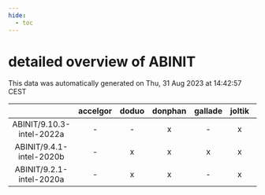```yaml
---
hide:
  - toc
---
```


detailed overview of ABINIT
===========================


This data was automatically generated on Thu, 31 Aug 2023 at 14:42:57 CEST  

| |accelgor|doduo|donphan|gallade|joltik|skitty|swalot|victini|
| :---: | :---: | :---: | :---: | :---: | :---: | :---: | :---: | :---: |
|ABINIT/9.10.3-intel-2022a|-|-|x|-|x|x|x|x|
|ABINIT/9.4.1-intel-2020b|-|x|x|x|x|x|x|x|
|ABINIT/9.2.1-intel-2020a|-|x|x|-|x|x|x|x|
